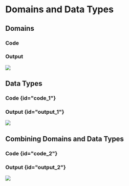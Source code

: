 # Domains and Data Types

## Domains

### Code

<code-block src="ERModel/table-with-domain.ermd"/>

### Output

![](table-with-domain.png)

## Data Types

### Code {id="code_1"}

<code-block src="ERModel/table-with-data-types.ermd"/>

### Output {id="output_1"}

![](table-with-data-types.png)

## Combining Domains and Data Types

### Code {id="code_2"}

<code-block src="ERModel/table-with-domains-and-data-types.ermd"/>

### Output {id="output_2"}

![](table-with-domains-and-data-types.png)